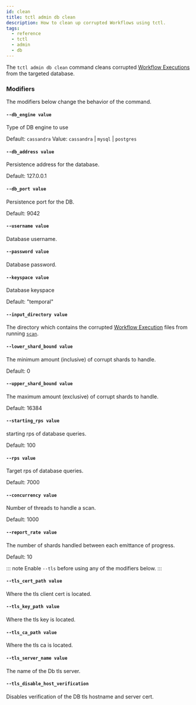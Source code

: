 ```yaml
---
id: clean
title: tctl admin db clean
description: How to clean up corrupted Workflows using tctl.
tags:
  - reference
  - tctl
  - admin
  - db
---
```



The `tctl admin db clean` command cleans corrupted [Workflow Executions](/concepts/what-is-a-workflow-execution.md) from the targeted database.


### Modifiers

The modifiers below change the behavior of the command.

#### `--db_engine value`

Type of DB engine to use

Default: `cassandra`
Value: `cassandra` | `mysql` | `postgres`

#### `--db_address value`

Persistence address for the database.

Default: 127.0.0.1

#### `--db_port value`

Persistence port for the DB.

Default: 9042

#### `--username value`

Database username.

#### `--password value`

Database password.

#### `--keyspace value`

Database keyspace

Default: "temporal"

#### `--input_directory value`


The directory which contains the corrupted [Workflow Execution](/concepts/what-is-a-workflow-execution.md) files from running [`scan`](/docs/tctl/admin/db/scan).


#### `--lower_shard_bound value`

The minimum amount (inclusive) of corrupt shards to handle.

Default: 0

#### `--upper_shard_bound value`

The maximum amount (exclusive) of corrupt shards to handle.

Default: 16384

#### `--starting_rps value`

starting rps of database queries.

Default: 100

#### `--rps value`

Target rps of database queries.

Default: 7000

#### `--concurrency value`

Number of threads to handle a scan.

Default: 1000

#### `--report_rate value`

The number of shards handled between each emittance of progress.

Default: 10

::: note
Enable `--tls` before using any of the modifiers below.
:::

#### `--tls_cert_path value`

Where the tls client cert is located.

#### `--tls_key_path value`

Where the tls key is located.

#### `--tls_ca_path value`

Where the tls ca is located.

#### `--tls_server_name value`

The name of the Db tls server.

#### `--tls_disable_host_verification`

Disables verification of the DB tls hostname and server cert.
